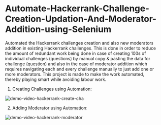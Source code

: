 # Automate-Hackerrank-Challenge-Creation-Updation-And-Moderator-Addition-using-Selenium
Automated the Hackerrank challenges creation and also new moderators addition in existing Hackerrank challenges. This is done in order to reduce the amount of redundant work being done in case of creating 100s of individual challenges (questions) by manual copy & pasting the data for challenge (question) and also in the case of moderator addition which requires navigating each and every challenge manually to just add one or more moderators. This project is made to make the work automated, thereby playing smart while avoiding labour work.


1. Creating Challenges using Automation:


![demo-video-hackerrank-create-cha](https://user-images.githubusercontent.com/22445094/88198821-bb085180-cc61-11ea-9036-83f75cc27423.gif)



2. Adding Moderator using Automation:


![demo-video-hackerrank-moderator](https://user-images.githubusercontent.com/22445094/88198653-8eecd080-cc61-11ea-8794-256b37111fc9.gif)
